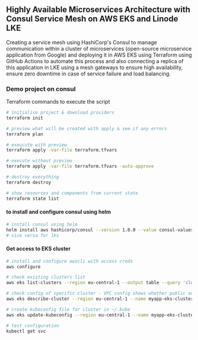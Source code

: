 ## Highly Available Microservices Architecture with Consul Service Mesh on AWS EKS and Linode LKE
Creating a service mesh using HashiCorp's Consul to manage communication within a cluster of microservices (open-source microservice application from Google) and deploying it in AWS EKS using Terraform using GitHub Actions to automate this process and also connecting a replica of this application in LKE using a mesh gateways to ensure high availability, ensure zero downtime in case of service failure and load balancing.


### Demo project on consul 


Terraform commands to execute the script

```sh
# initialise project & download providers
terraform init

# preview what will be created with apply & see if any errors
terraform plan

# exeucute with preview
terraform apply -var-file terraform.tfvars

# execute without preview
terraform apply -var-file terraform.tfvars -auto-approve

# destroy everything
terraform destroy

# show resources and components from current state
terraform state list
```
#### to install and configure consul using helm
```sh
# install consul using helm
helm install aws hashicorp/consul --version 1.0.0 --value consul-values.yaml --set gobal.datacenter=aws
# vice versa for lks
```

#### Get access to EKS cluster
```sh
# install and configure awscli with access creds
aws configure

# check existing clusters list
aws eks list-clusters --region eu-central-1 --output table --query 'clusters'

# check config of specific cluster - VPC config shows whether public access enabled on cluster API endpoint
aws eks describe-cluster --region eu-central-1 --name myapp-eks-cluster --query 'cluster.resourcesVpcConfig'

# create kubeconfig file for cluster in ~/.kube
aws eks update-kubeconfig --region eu-central-1 --name myapp-eks-cluster

# test configuration
kubectl get svc
```
